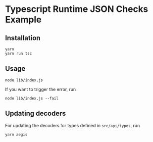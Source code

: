 # Typescript Runtime JSON Checks Example

## Installation

```
yarn
yarn run tsc
```

## Usage

```
node lib/index.js
```

If you want to trigger the error, run

```
node lib/index.js --fail
```

## Updating decoders

For updating the decoders for types defined in `src/api/types`, run

```
yarn aegis
```
